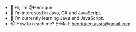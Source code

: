 - 👋 Hi, I’m @Henrique
- 👀 I’m interested in Java, C# and JavaScript.
- 🌱 I’m currently learning Java and JavaScript.
- 📫 How to reach me? E-Mail: henriqueg.assis@gmail.com

<!---
GomesHenriqueA/GomesHenriqueA is a ✨ special ✨ repository because its `README.md` (this file) appears on your GitHub profile.
You can click the Preview link to take a look at your changes.
--->
